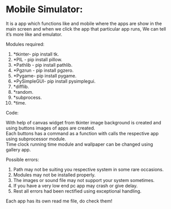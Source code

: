 # Mobile Simulator:

It is a app which functions like and mobile where the apps are show in the main screen and when we click the app that particular app runs, We can tell it’s more like and emulator.

Modules required:

1. *tkinter- pip install  tk.
2. *PIL - pip install pillow.
3. *Pathlib - pip install pathlib.
4. *Pgzrun - pip install pgzero.
5. *Pygame- pip install pygame.
6. *PySimpleGUI- pip install pysimplegui.
7. *difflib.
8. *random.
9. *subprocess.
10. *time.

Code:

With help of canvas widget from tkinter image background is created and using buttons images of apps are created.   
Each buttons has a command as a function with calls the respective app using subprocessor module.    
Time clock running time module and wallpaper can be changed using gallery app.

Possible errors:

1. Path may not be suiting you respective system in some rare occasions.
2. Modules may not be installed properly.
3. The images or sound file may not support your system sometimes.  
4. If you have a very low end pc app may crash or give delay.
5. Rest all errors had been rectified using exceptional handling.

Each app has its own read me file, do check them!
